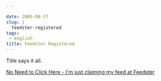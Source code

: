 ```yaml
---

date: 2005-08-17
slug: |
  feedster-registered
tags:
 - english
title: Feedster Registered
---
```


Title says it all.

[No Need to Click Here - I'm just claiming my feed at
Feedster](http://feedster.com/claimfeed.php?key=ed1ba2de4d1d3710a7174aa65795bab0)
